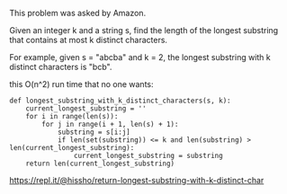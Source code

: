 This problem was asked by Amazon.

Given an integer k and a string s, find the length of the longest substring that contains at most k distinct characters.

For example, given s = "abcba" and k = 2, the longest substring with k distinct characters is "bcb".

this O(n^2) run time that no one wants:

```
def longest_substring_with_k_distinct_characters(s, k):
    current_longest_substring = ''
    for i in range(len(s)):
        for j in range(i + 1, len(s) + 1):
            substring = s[i:j]
            if len(set(substring)) <= k and len(substring) > len(current_longest_substring):
                current_longest_substring = substring
    return len(current_longest_substring)
```

https://repl.it/@hissho/return-longest-substring-with-k-distinct-char
